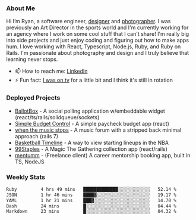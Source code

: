 ### About Me
Hi I’m Ryan, a software engineer, [designer](https://www.denvermullets.com/video) and [photographer](https://www.denvermullets.com/). I was previously an Art Director in the sports world and I'm currently working for an agency where I work on some cool stuff that I can't share! I'm really big into side projects and just enjoy coding and figuring out how to make apps hum. I love working with React, Typescript, Node.js, Ruby, and Ruby on Rails. I'm passionate about photography and design and I truly believe that learning never stops.

- 📫 How to reach me: [LinkedIn](https://www.linkedin.com/in/ryanvaznis)
- ⚡ Fun fact: [I was on tv](https://vimeo.com/381425882) for a little bit and I think it's still in rotation

### Deployed Projects
- [BallotBox](https://voteballotbox.com/) - A social polling application w/embeddable widget (react/ts/rails/solidqueue/sockets)
- [Simple Budget Control](https://simplebudgetcontrol.com/) - A simple paycheck budget app (react)
- [when the music stops](https://whenthemusicstops.net) - A music forum with a stripped back minimal approach (rails 7)
- [Basketball Timeline](https://basketball-timeline.com/?team=PHO&year=2023) - A way to view starting lineups in the NBA
- [99Staples](https://www.99staples.com/collections/denvermullets/9) - A Magic The Gathering collection app (react/rails)
- [mentumm](https://portal.mentumm.com/) - (Freelance client) A career mentorship booking app, built in TS, NodeJS

### Weekly Stats
<!--START_SECTION:waka-->

```txt
Ruby         4 hrs 49 mins   █████████████░░░░░░░░░░░░   52.14 %
JSON         1 hr 46 mins    ████▓░░░░░░░░░░░░░░░░░░░░   19.17 %
YAML         1 hr 21 mins    ███▓░░░░░░░░░░░░░░░░░░░░░   14.70 %
Bash         24 mins         █░░░░░░░░░░░░░░░░░░░░░░░░   04.44 %
Markdown     23 mins         █░░░░░░░░░░░░░░░░░░░░░░░░   04.32 %
```

<!--END_SECTION:waka-->
